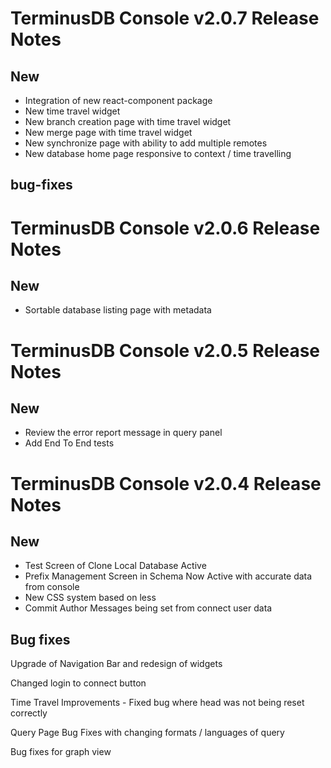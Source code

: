 # TerminusDB Console v2.0.7 Release Notes

## New

* Integration of new react-component package
* New time travel widget
* New branch creation page with time travel widget
* New merge page with time travel widget
* New synchronize page with ability to add multiple remotes
* New database home page responsive to context / time travelling

## bug-fixes



# TerminusDB Console v2.0.6 Release Notes

## New

* Sortable database listing page with metadata

# TerminusDB Console v2.0.5 Release Notes

## New

* Review the error report message in query panel
* Add End To End tests


# TerminusDB Console v2.0.4 Release Notes

## New
* Test Screen of Clone Local Database Active
* Prefix Management Screen in Schema Now Active with accurate data from console
* New CSS system based on less
* Commit Author Messages being set from connect user data


## Bug fixes

Upgrade of Navigation Bar and redesign of widgets 

Changed login to connect button

Time Travel Improvements - Fixed bug where head was not being reset correctly

Query Page Bug Fixes with changing formats / languages of query 

Bug fixes for graph view



